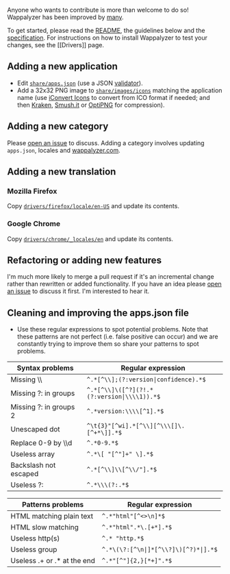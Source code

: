 Anyone who wants to contribute is more than welcome to do so! Wappalyzer has been improved by [many](https://github.com/ElbertF/Wappalyzer/graphs/contributors).

To get started, please read the [README](https://github.com/ElbertF/Wappalyzer/blob/master/README.md), the guidelines below and the [specification](https://github.com/ElbertF/Wappalyzer/wiki/Specification). For instructions on how to install Wappalyzer to test your changes, see the [[Drivers]] page.

## Adding a new application

* Edit [`share/apps.json`](https://github.com/ElbertF/Wappalyzer/blob/master/share/apps.json) (use a JSON 
  [validator](http://jsonformatter.curiousconcept.com)).
* Add a 32x32 PNG image to [`share/images/icons`](https://github.com/ElbertF/Wappalyzer/tree/master/share/images/icons) matching the application name 
  (use [iConvert Icons](http://iconverticons.com/online/) to convert from ICO format if needed; and then
  [Kraken](https://kraken.io/web-interface), [Smush.it](http://www.smushit.com) or [OptiPNG](http://optipng.sourceforge.net) for compression).

## Adding a new category

Please [open an issue](https://github.com/ElbertF/Wappalyzer/issues) to discuss. Adding a category involves updating `apps.json`, locales and [wappalyzer.com](http://wappalyzer.com).

## Adding a new translation

### Mozilla Firefox

Copy [`drivers/firefox/locale/en-US`](https://github.com/ElbertF/Wappalyzer/tree/master/drivers/firefox/locale/en-US) and update its contents.

### Google Chrome

Copy [`drivers/chrome/_locales/en`](https://github.com/ElbertF/Wappalyzer/tree/master/drivers/chrome/_locales/en) and update its contents.

## Refactoring or adding new features

I'm much more likely to merge a pull request if it's an incremental change rather than rewritten or added functionality. If you have an idea please [open an issue](https://github.com/ElbertF/Wappalyzer/issues) to discuss it first. I'm interested to hear it.

## Cleaning and improving the apps.json file

* Use these regular expressions to spot potential problems. Note that these patterns are not perfect (i.e. false positive can occur) and we are constantly trying to improve them so share your patterns to spot problems.

Syntax problems        | Regular expression
-----------------------|--------------------
Missing \\\\           | <code>^.\*[^\\\\];(?:version&#124;confidence).\*$</code>
Missing ?: in groups   | <code>^.\*[^\\\\]\\(\[^?\](?!.\*(?:version&#124;\\\\\\\\1)).\*$</code>
Missing ?: in groups 2 | <code>^.\*version:\\\\\\\\[^1].\*$</code>
Unescaped dot          | <code>^\t{3}"[^wi].\*[^\\\\][^\\\\\\[]\\.[^+\*\\]].\*$</code>
Replace 0-9 by \\\\d   | <code>^.\*0-9.\*$</code>
Useless array          | <code>^.\*\\[ "[^"]+" \\].\*$</code>
Backslash not escaped  | <code>^.\*[^\\\\]\\\\[^\\\\/"].\*$</code>
Useless ?:             | <code>^.\*\\\\\\(\?:.\*$</code>

Patterns problems            | Regular expression
-----------------------------|--------------------
HTML matching plain text     | <code>^.\*"html"[^<>\\n]\*$</code>
HTML slow matching           | <code>^.\*"html".\*\\.[+\*].\*$</code>
Useless http(s)              | <code>^.\* "http.\*$</code>
Useless group                | <code>^.\*\\(\\?:[^\\n&#124;]\*[^\\\\?]\\)[^?)\*&#124;].*$</code>
Useless .+ or .\* at the end | <code>^.\*"[^"]{2,}[\*+]".\*$</code>